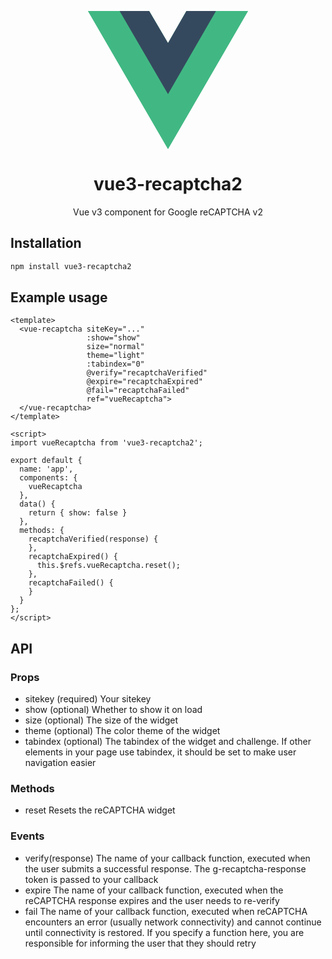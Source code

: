 <p align="center">
<svg width="256px" height="221px" viewBox="0 0 256 221" version="1.1" xmlns="http://www.w3.org/2000/svg" xmlns:xlink="http://www.w3.org/1999/xlink" preserveAspectRatio="xMidYMid">
	<g>
		<path d="M204.8,0 L256,0 L128,220.8 L0,0 L50.56,0 L97.92,0 L128,51.2 L157.44,0 L204.8,0 Z" fill="#41B883"></path>
		<path d="M0,0 L128,220.8 L256,0 L204.8,0 L128,132.48 L50.56,0 L0,0 Z" fill="#41B883"></path>
		<path d="M50.56,0 L128,133.12 L204.8,0 L157.44,0 L128,51.2 L97.92,0 L50.56,0 Z" fill="#35495E"></path>
	</g>
</svg>
</p>
<h1 align="center">vue3-recaptcha2</h1>
<p align="center">Vue v3 component for Google reCAPTCHA v2</p>

## Installation
``` bash
npm install vue3-recaptcha2
```

## Example usage
``` vue
<template>
  <vue-recaptcha siteKey="..." 
				 :show="show" 
				 size="normal" 
				 theme="light"
				 :tabindex="0"
				 @verify="recaptchaVerified"
				 @expire="recaptchaExpired"
				 @fail="recaptchaFailed"
				 ref="vueRecaptcha">
  </vue-recaptcha>
</template>

<script>
import vueRecaptcha from 'vue3-recaptcha2';

export default {
  name: 'app',
  components: {
	vueRecaptcha
  },
  data() {
	return { show: false }
  },
  methods: {
    recaptchaVerified(response) {
    },
	recaptchaExpired() {
	  this.$refs.vueRecaptcha.reset();
	},
	recaptchaFailed() {
	}
  }
};
</script>
```

## API ##

### Props ###

- sitekey (required)
  Your sitekey
- show (optional)
  Whether to show it on load
- size (optional)
  The size of the widget
- theme (optional)
  The color theme of the widget
- tabindex (optional)
  The tabindex of the widget and challenge. If other elements in your page use tabindex, it should be set to make user navigation easier

### Methods ###

- reset
  Resets the reCAPTCHA widget

### Events ###

- verify(response)
  The name of your callback function, executed when the user submits a successful response. The g-recaptcha-response token is passed to your callback
- expire
  The name of your callback function, executed when the reCAPTCHA response expires and the user needs to re-verify
- fail
  The name of your callback function, executed when reCAPTCHA encounters an error (usually network connectivity) and cannot continue until connectivity is restored. If you specify a function here, you are responsible for informing the user that they should retry